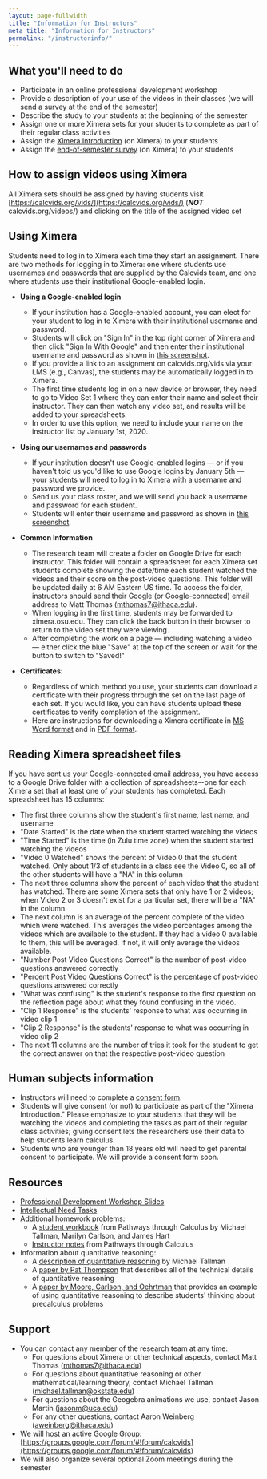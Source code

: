 ```yaml
---
layout: page-fullwidth
title: "Information for Instructors"
meta_title: "Information for Instructors"
permalink: "/instructorinfo/"
---
```


What you'll need to do
-----------------------
- Participate in an online professional development workshop
- Provide a description of your use of the videos in their classes (we will send a survey at the end of the semester)
- Describe the study to your students at the beginning of the semester
- Assign one or more Ximera sets for your students to complete as part of their regular class activities
- Assign the [Ximera Introduction](https://ximera.osu.edu/calcvids2019/intro/intro) (on Ximera) to your students
- Assign the [end-of-semester survey](https://ximera.osu.edu/calcvids2019/survey/survey) (on Ximera) to your students


How to assign videos using Ximera
----------------------------------
All Ximera sets should be assigned by having students visit [https://calcvids.org/vids/](https://calcvids.org/vids/) (**_NOT_** calcvids.org/videos/) and clicking on the title of the assigned video set


Using Ximera
------------
   Students need to log in to Ximera each time they start an assignment.
   There are two methods for logging in to Ximera: one where students use usernames and passwords that are supplied by the Calcvids team, and one where students use their institutional Google-enabled login.

- **Using a Google-enabled login**
  - If your institution has a Google-enabled account, you can elect for your student to log in to Ximera with their institutional username and password. 
  - Students will click on "Sign In" in the top right corner of Ximera and then click "Sign In With Google" and then enter their institutional username and password as shown in [this screenshot](Logging_in_to_Ximera_Google.png). 
  - If you provide a link to an assignment on calcvids.org/vids via your LMS (e.g., Canvas), the students may be automatically logged in to Ximera.
  - The first time students log in on a new device or browser, they need to go to Video Set 1 where they can enter their name and select their instructor. They can then watch any video set, and results will be added to your spreadsheets.
  - In order to use this option, we need to include your name on the instructor list by January 1st, 2020.

- **Using our usernames and passwords**
  - If your institution doesn't use Google-enabled logins &mdash; or if you haven't told us you'd like to use Google logins by January 5th &mdash; your students will need to log in to Ximera with a username and password we provide.
  - Send us your class roster, and we will send you back a username and password for each student.
  - Students will enter their username and password as shown in [this screenshot](Logging_in_to_Ximera.png).

- **Common Information**
  - The research team will create a folder on Google Drive for each instructor. This folder will contain a spreadsheet for each Ximera set students complete showing the date/time each student watched the videos and their score on the post-video questions. This folder will be updated daily at 6 AM Eastern US time. To access the folder, instructors should send their Google (or Google-connected) email address to Matt Thomas (<mthomas7@ithaca.edu>).
  - When logging in the first time, students may be forwarded to ximera.osu.edu. They can click the back button in their browser to return to the video set they were viewing.
  - After completing the work on a page &mdash; including watching a video &mdash; either click the blue "Save" at the top of the screen or wait for the button to switch to "Saved!"
  
- **Certificates**:
  - Regardless of which method you use, your students can download a certificate with their progress through the set on the last page of each set. If you would like, you can have students upload these certificates to verify completion of the assignment.
  - Here are instructions for downloading a Ximera certificate in [MS Word format](Ximera_Certificate_Instructions.docx) and in [PDF format](Ximera_Certificate_Instructions.pdf).


Reading Ximera spreadsheet files
--------------------
If you have sent us your Google-connected email address, you have access to a Google Drive folder with a collection of spreadsheets--one for each Ximera set that at least one of your students has completed. Each spreadsheet has 15 columns:
 - The first three columns show the student's first name, last name, and username
- "Date Started" is the date when the student started watching the videos
- "Time Started" is the time (in Zulu time zone) when the student started watching the videos
 - "Video 0 Watched" shows the percent of Video 0 that the student watched. Only about 1/3 of students in a class see the Video 0, so all of the other students will have a "NA" in this column
 - The next three columns show the percent of each video that the student has watched. There are some Ximera sets that only have 1 or 2 videos; when Video 2 or 3 doesn't exist for a particular set, there will be a "NA" in the column
- The next column is an average of the percent complete of the video which were watched. This averages the video percentages among the videos which are available to the student. If they had a video 0 available to them, this will be averaged. If not, it will only average the videos available.
- "Number Post Video Questions Correct" is the number of post-video questions answered correctly
- "Percent Post Video Questions Correct" is the percentage of post-video questions answered correctly
- "What was confusing" is the student's response to the first question on the reflection page about what they found confusing in the video.
- "Clip 1 Response" is the students' response to what was occurring in video clip 1
- "Clip 2 Response" is the students' response to what was occurring in video clip 2
- The next 11 columns are the number of tries it took for the student to get the correct answer on that the respective post-video question


Human subjects information
--------------------------
- Instructors will need to complete a [consent form](Instructor_Informed_Consent-Fillable.pdf).
- Students will give consent (or not) to participate as part of the "Ximera Introduction." Please emphasize to your students that they will be watching the videos and completing the tasks as part of their regular class activities; giving consent lets the researchers use their data to help students learn calculus.
- Students who are younger than 18 years old will need to get parental consent to participate. We will provide a consent form soon.


Resources
---------
- [Professional Development Workshop Slides](Professional_Development.pptx)
- [Intellectual Need Tasks](Intellectual_Need_Tasks.docx)
- Additional homework problems:
  - A [student workbook](Pathways_Calculus_Student.pdf) from Pathways through Calculus by Michael Tallman, Marilyn Carlson, and James Hart
  - [Instructor notes](Pathways_Calculus_Instructor.pdf) from Pathways through Calculus
- Information about quantitative reasoning:
  - A [description of quantitative reasoning](Quantitative_and_Covariational_Reasoning.pdf) by Michael Tallman
  - A [paper by Pat Thompson](http://bit.ly/18OpUu0) that describes all of the technical details of quantitative reasoning
  - A [paper by Moore, Carlson, and Oehrtman](http://sigmaa.maa.org/rume/crume2009/Moore1_LONG.pdf) that provides an example of using quantitative reasoning to describe students' thinking about precalculus problems


Support
-------
- You can contact any member of the research team at any time:
  - For questions about Ximera or other technical aspects, contact Matt Thomas (<mthomas7@ithaca.edu>)
  - For questions about quantitative reasoning or other mathematical/learning theory, contact Michael Tallman (<michael.tallman@okstate.edu>)
  - For questions about the Geogebra animations we use, contact Jason Martin (<jasonm@uca.edu>)
  - For any other questions, contact Aaron Weinberg (<aweinberg@ithaca.edu>)
- We will host an active Google Group: [https://groups.google.com/forum/#!forum/calcvids](https://groups.google.com/forum/#!forum/calcvids)
- We will also organize several optional Zoom meetings during the semester
